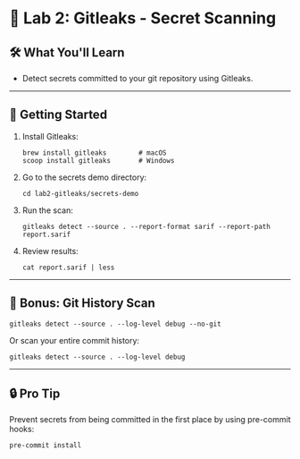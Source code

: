# 🔐 Lab 2: Gitleaks - Secret Scanning

## 🛠️ What You'll Learn
- Detect secrets committed to your git repository using Gitleaks.

---

## 🚀 Getting Started

1. Install Gitleaks:

   ```
   brew install gitleaks        # macOS
   scoop install gitleaks       # Windows
   ```

2. Go to the secrets demo directory:
   ```
   cd lab2-gitleaks/secrets-demo
   ```

3. Run the scan:
   ```
   gitleaks detect --source . --report-format sarif --report-path report.sarif
   ```

4. Review results:
   ```
   cat report.sarif | less
   ```

---

## 🧠 Bonus: Git History Scan

```
gitleaks detect --source . --log-level debug --no-git
```

Or scan your entire commit history:
```
gitleaks detect --source . --log-level debug
```

---

## 🔒 Pro Tip

Prevent secrets from being committed in the first place by using pre-commit hooks:
```
pre-commit install
```